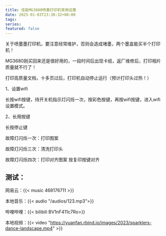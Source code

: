 ```yaml
---
title: 佳能MG3680喷墨打印机常用设置
date: 2025-01-03T23:38:32+08:00
tags: 
series: 
featured: false
---
```

关于喷墨墨打印机，要注意经常维护，否则会造成堵墨，两个墨盒能买半个打印机！

<!--more-->

MG3680刚买回来还是很好用的，一段时间后出现卡纸，返厂维修后，打印相片质量就不行了！

打印高质量文档，十多页过后，打印机自动停止运行（预计打印头过热！）

1、设置wifi

长按wifi按键，待开关机指示灯闪烁一次，按彩色按键，再按wifi按键，进入wifi设置模式。

2、长用按键

长按停止键

故障灯闪烁一次：打印图案

故障灯闪烁三次：清洗打印头

故障灯闪烁四次：打印对齐图案   按复印按键对齐

## 测试：


网易云：{{< music 468176711 >}}


本地音乐：{{< audio "/audios/123.mp3">}}


哔哩哔哩：{{< bilibili BV1nF411c7Ro>}}


本地视频：{{< video "https://yuanfan.rbind.io/images/2023/sparklers-dance-landscape.mp4" >}}